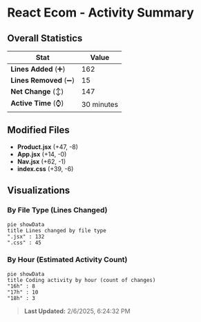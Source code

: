 # React Ecom - Activity Summary 

## Overall Statistics

| Stat                   | Value                                                             |
| ---------------------- | ----------------------------------------------------------------- |
| **Lines Added** (➕)   | 162                                          |
| **Lines Removed** (➖) | 15                                        |
| **Net Change** (↕)    | 147                |
| **Active Time** (⌚)   | 30 minutes |


## Modified Files
- **Product.jsx** (+47, -8)
- **App.jsx** (+14, -0)
- **Nav.jsx** (+62, -1)
- **index.css** (+39, -6)

## Visualizations

### By File Type (Lines Changed)

```mermaid
pie showData
title Lines changed by file type
".jsx" : 132
".css" : 45
```

### By Hour (Estimated Activity Count)

```mermaid
pie showData
title Coding activity by hour (count of changes)
"16h" : 8
"17h" : 10
"18h" : 3
```


> **Last Updated:** 2/6/2025, 6:24:32 PM